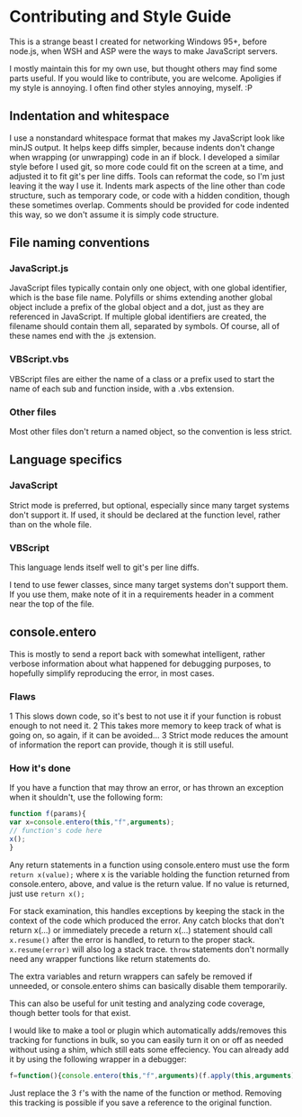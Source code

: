 # Contributing and Style Guide
This is a strange beast I created for networking Windows 95+, before node.js, when WSH and ASP were the ways to make JavaScript servers.

I mostly maintain this for my own use, but thought others may find some parts useful. If you would like to contribute, you are welcome. Apoligies if my style is annoying. I often find other styles annoying, myself. :P

## Indentation and whitespace
I use a nonstandard whitespace format that makes my JavaScript look like minJS output. It helps keep diffs simpler, because indents don't change when wrapping (or unwrapping) code in an if block. I developed a similar style before I used git, so more code could fit on the screen at a time, and adjusted it to fit git's per line diffs. Tools can reformat the code, so I'm just leaving it the way I use it. Indents mark aspects of the line other than code structure, such as temporary code, or code with a hidden condition, though these sometimes overlap. Comments should be provided for code indented this way, so we don't assume it is simply code structure.

## File naming conventions
### JavaScript.js
JavaScript files typically contain only one object, with one global identifier, which is the base file name. Polyfills or shims extending another global object include a prefix of the global object and a dot, just as they are referenced in JavaScript. If multiple global identifiers are created, the filename should contain them all, separated by symbols. Of course, all of these names end with the .js extension.

### VBScript.vbs
VBScript files are either the name of a class or a prefix used to start the name of each sub and function inside, with a .vbs extension.

### Other files
Most other files don't return a named object, so the convention is less strict.

## Language specifics
### JavaScript
Strict mode is preferred, but optional, especially since many target systems don't support it. If used, it should be declared at the function level, rather than on the whole file.

### VBScript
This language lends itself well to git's per line diffs.

I tend to use fewer classes, since many target systems don't support them. If you use them, make note of it in a requirements header in a comment near the top of the file.

## console.entero
This is mostly to send a report back with somewhat intelligent, rather verbose information about what happened for debugging purposes, to hopefully simplify reproducing the error, in most cases.

### Flaws
1 This slows down code, so it's best to not use it if your function is robust enough to not need it.
2 This takes more memory to keep track of what is going on, so again, if it can be avoided...
3 Strict mode reduces the amount of information the report can provide, though it is still useful.

### How it's done
If you have a function that may throw an error, or has thrown an exception when it shouldn't, use the following form:
`````javascript
function f(params){
var x=console.entero(this,"f",arguments);
// function's code here
x();
}
`````
Any return statements in a function using console.entero must use the form ```return x(value);``` where x is the variable holding the function returned from console.entero, above, and value is the return value. If no value is returned, just use ```return x();```

For stack examination, this handles exceptions by keeping the stack in the context of the code which produced the error. Any catch blocks that don't return x(...) or immediately precede a return x(...) statement should call ```x.resume()``` after the error is handled, to return to the proper stack. ```x.resume(error)``` will also log a stack trace. ```throw``` statements don't normally need any wrapper functions like return statements do.

The extra variables and return wrappers can safely be removed if unneeded, or console.entero shims can basically disable them temporarily.

This can also be useful for unit testing and analyzing code coverage, though better tools for that exist.

 I would like to make a tool or plugin which automatically adds/removes this tracking for functions in bulk, so you can easily turn it on or off as needed without using a shim, which still eats some effeciency. You can already add it by using the following wrapper in a debugger:
`````javascript
f=function(){console.entero(this,"f",arguments)(f.apply(this,arguments));};
`````
Just replace the 3 ```f```'s with the name of the function or method. Removing this tracking is possible if you save a reference to the original function.
